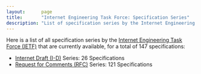 ```yaml
---
layout:      page
title:       "Internet Engineering Task Force: Specification Series"
description: "List of specification series by the Internet Engineering Task Force (IETF/)"
---
```


Here is a list of all specification series by the [Internet Engineering Task Force (IETF)](http://www.ietf.org/) that are currently available, for a total of 147 specifications:

  * [Internet Draft (I-D)](I-D/) Series: 26 Specifications
  * [Request for Comments (RFC)](RFC/) Series: 121 Specifications

